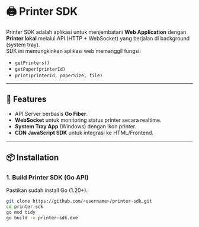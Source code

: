 # 🖨️ Printer SDK

Printer SDK adalah aplikasi untuk menjembatani **Web Application** dengan **Printer lokal** melalui API (HTTP + WebSocket) yang berjalan di background (system tray).  
SDK ini memungkinkan aplikasi web memanggil fungsi:
- `getPrinters()`
- `getPaper(printerId)`
- `print(printerId, paperSize, file)`

---

## 🚀 Features
- API Server berbasis **Go Fiber**.
- **WebSocket** untuk monitoring status printer secara realtime.
- **System Tray App** (Windows) dengan ikon printer.
- **CDN JavaScript SDK** untuk integrasi ke HTML/Frontend.

---

## 📦 Installation

### 1. Build Printer SDK (Go API)
Pastikan sudah install Go (1.20+).

```bash
git clone https://github.com/<username>/printer-sdk.git
cd printer-sdk
go mod tidy
go build -o printer-sdk.exe
```

